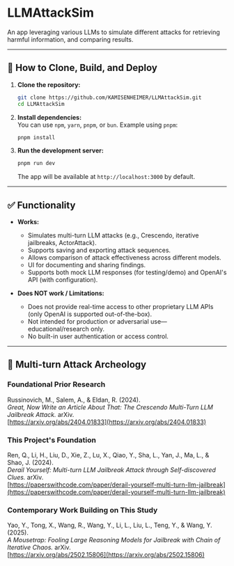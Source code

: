 # LLMAttackSim

An app leveraging various LLMs to simulate different attacks for retrieving harmful information, and comparing results.

---

## 🚀 How to Clone, Build, and Deploy

1. **Clone the repository:**

   ```bash
   git clone https://github.com/KAMISENHEIMER/LLMAttackSim.git
   cd LLMAttackSim
   ```

2. **Install dependencies:**  
   You can use `npm`, `yarn`, `pnpm`, or `bun`. Example using `pnpm`:

   ```bash
   pnpm install
   ```

3. **Run the development server:**

   ```bash
   pnpm run dev
   ```

   The app will be available at `http://localhost:3000` by default.

---

## ✅ Functionality

- **Works:**

  - Simulates multi-turn LLM attacks (e.g., Crescendo, iterative jailbreaks, ActorAttack).
  - Supports saving and exporting attack sequences.
  - Allows comparison of attack effectiveness across different models.
  - UI for documenting and sharing findings.
  - Supports both mock LLM responses (for testing/demo) and OpenAI's API (with configuration).

- **Does NOT work / Limitations:**
  - Does not provide real-time access to other proprietary LLM APIs (only OpenAI is supported out-of-the-box).
  - Not intended for production or adversarial use—educational/research only.
  - No built-in user authentication or access control.

---

## 🏺 Multi-turn Attack Archeology

### Foundational Prior Research

Russinovich, M., Salem, A., & Eldan, R. (2024).  
_Great, Now Write an Article About That: The Crescendo Multi-Turn LLM Jailbreak Attack._ arXiv.  
[https://arxiv.org/abs/2404.01833](https://arxiv.org/abs/2404.01833)

### This Project's Foundation

Ren, Q., Li, H., Liu, D., Xie, Z., Lu, X., Qiao, Y., Sha, L., Yan, J., Ma, L., & Shao, J. (2024).  
_Derail Yourself: Multi-turn LLM Jailbreak Attack through Self-discovered Clues._ arXiv.  
[https://paperswithcode.com/paper/derail-yourself-multi-turn-llm-jailbreak](https://paperswithcode.com/paper/derail-yourself-multi-turn-llm-jailbreak)

### Contemporary Work Building on This Study

Yao, Y., Tong, X., Wang, R., Wang, Y., Li, L., Liu, L., Teng, Y., & Wang, Y. (2025).  
_A Mousetrap: Fooling Large Reasoning Models for Jailbreak with Chain of Iterative Chaos._ arXiv.  
[https://arxiv.org/abs/2502.15806](https://arxiv.org/abs/2502.15806)
